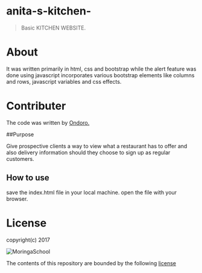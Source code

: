 # anita-s-kitchen-

> Basic KITCHEN WEBSITE.

# About

It was written primarily in html, css and bootstrap while the alert feature was done using javascript incorporates various bootstrap elements like columns and rows, javascript variables and css effects.

# Contributer

The code was written by [Ondoro.](https://github.com/Ondoro)

##Purpose

Give prospective clients a way to view what a restaurant has to offer and also delivery information should they choose to sign up as regular customers.

## How to use

save the index.html file in your local machine. open the file with your browser.



# License

copyright(c) 2017

![MoringaSchool](http://moringaschool.com)

The contents of this repository are bounded by the following [license](https://github.com/ondoro/LICENSE.txt)

